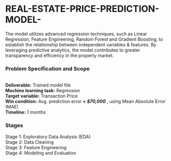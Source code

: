 # REAL-ESTATE-PRICE-PREDICTION-MODEL-
The model utilizes advanced regression techniques, such as Linear Regression, Feature Engineering, Random Forest and Gradient Boosting, to establish the relationship between independent variables & features. By leveraging predictive analytics, the model contributes to greater transparency and efficiency in the property market. 
### Problem Specification and Scope

<br>__Deliverable:__ Trained model file
<br>__Machine learning task:__ Regression
<br>__Target variable:__ Transaction Price
<br>__Win condition:__ Avg. prediction error  __*< $70,000*__ , using Mean Absolute Error (MAE)
<br>__Timeline:__ 1 months
### Stages
Stage 1: Exploratory Data Analysis (EDA)
<br>Stage 2: Data Cleaning
<br>Stage 3: Feature Engineering
<br>Stage 4: Modeling and Evaluation

